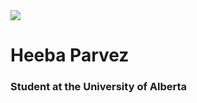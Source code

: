 <!DOCTYPE html>
<html>
<head>
	<title>First webpage</title>
	<link rel="stylesheet" href="styles.css">
	<meta name="viewport" content="width=device-width, initial-scale=1">
	<link href="https://fonts.googleapis.com/css?family=Noto+Sans|Roboto+Mono&display=swap" rel="stylesheet">

</head>
<body>
	<div class="intro">
		<div>
			<img class = "profile-picture" src="C:\Users\heeba\OneDrive\Attachments\Desktop\Portfolio\vs code\images\swan.jpg"/>
			<h1>Heeba Parvez</h1>
			<h3>Student at the University of Alberta</h3>
			<p class="quote>
				{{ Never stop learning }
			</p>
		</div>
		
	</div>>

	<div class="grid-table">

	    <div></div>
	    <div></div>
	    <div></div>
	    <div></div>
	    <div></div>
	    <div></div>
	</div>
	
	<div class="about-grid">
		<div class="i-am">
			<h3>I am a</h3>
			<ul class="about-list">
				<li>Mathematician</li>
				<li>Computing Scientist</li>
				<li>Team Player</li>
				<li>Learner</li>
				
			</ul>
		</div>
		<div class="i-like">
			<h3>I like to</h3>
			<ul class="about-list">
				<li>Swim</li>
				<li>Exercise</li>
				<li>Meet new people</li>
				<li>Learn new languages</li>
			</ul>
			
		</div>
	</div>
	<div class="container">
	
		<div>
			<h3 class ="projects-heading">My Projects</h3>
			<div class="projects-grid">

				<div class="project-image-wrapper">
					<h4>Project 1</h4>
					<img class="project-image" src="C:\Users\heeba\OneDrive\Attachments\Desktop\Portfolio\vs code\images\maldives.jpg" width="300px" height="300px">
					<img src="" alt="" sizes="" srcset="">
				</div>

				<div class="project-image-wrapper">
					<h4>Project 2</h4>
					<img class="project-image" src="C:\Users\heeba\OneDrive\Attachments\Desktop\Portfolio\vs code\images\waterfall.jpg" width="300px" height="300px">
				</div>

				<div class="project-image-wrapper">
					<h4>Project 3</h4>
					<img class="project-image" src="C:\Users\heeba\OneDrive\Attachments\Desktop\Portfolio\vs code\images\water.jpg" width="300px" height="300px">
				</div>
				
				<div class="project-image-wrapper">
					<h4>Project 4</h4>
					<img class="project-image" src="C:\Users\heeba\OneDrive\Attachments\Desktop\Portfolio\vs code\images\beach.jpg" width="300px" height="300px">
				</div>
			</div>
		</div>

		<div class ="links-and-contact">
			<div class="links">
				<h3>Links</h3>
				<ul class = "links-list">
					<li>
					<a href="https://ca.linkedin.com/in/heeba-parvez-7797931b0">LinkedIn</a>
					</li>
					<li>
					<a href="https://github.com/HeebaParvez">GitHub</a>
					</li>
					
				</ul>
			</div>
				<form action="#">
				<label for="email">
					<h4>Email</h4>
					<input type="email" id="email" placeholder="Enter your email" />
				</label>
				<label for="message">
					<h4>Message</h4>
					<textarea id="message">Your Message</textarea>
				</label>
				<div class="sumbit-button-wrapper">
					<input type="submit" value="Send Message" id="submit-button" />
				</div>
			</form>
	</div>
		
	</div>
	<script src="script.js"></script>
</body>
</html>

